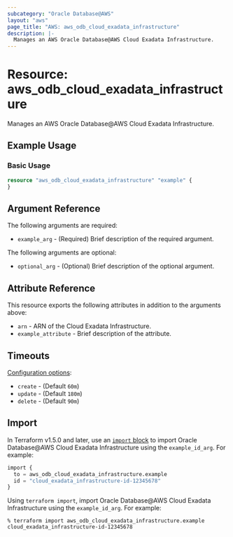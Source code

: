 ```yaml
---
subcategory: "Oracle Database@AWS"
layout: "aws"
page_title: "AWS: aws_odb_cloud_exadata_infrastructure"
description: |-
  Manages an AWS Oracle Database@AWS Cloud Exadata Infrastructure.
---
```

<!---
Documentation guidelines:
- Begin resource descriptions with "Manages..."
- Use simple language and avoid jargon
- Focus on brevity and clarity
- Use present tense and active voice
- Don't begin argument/attribute descriptions with "An", "The", "Defines", "Indicates", or "Specifies"
- Boolean arguments should begin with "Whether to"
- Use "example" instead of "test" in examples
--->

# Resource: aws_odb_cloud_exadata_infrastructure

Manages an AWS Oracle Database@AWS Cloud Exadata Infrastructure.

## Example Usage

### Basic Usage

```terraform
resource "aws_odb_cloud_exadata_infrastructure" "example" {
}
```

## Argument Reference

The following arguments are required:

* `example_arg` - (Required) Brief description of the required argument.

The following arguments are optional:

* `optional_arg` - (Optional) Brief description of the optional argument.

## Attribute Reference

This resource exports the following attributes in addition to the arguments above:

* `arn` - ARN of the Cloud Exadata Infrastructure.
* `example_attribute` - Brief description of the attribute.

## Timeouts

[Configuration options](https://developer.hashicorp.com/terraform/language/resources/syntax#operation-timeouts):

* `create` - (Default `60m`)
* `update` - (Default `180m`)
* `delete` - (Default `90m`)

## Import

In Terraform v1.5.0 and later, use an [`import` block](https://developer.hashicorp.com/terraform/language/import) to import Oracle Database@AWS Cloud Exadata Infrastructure using the `example_id_arg`. For example:

```terraform
import {
  to = aws_odb_cloud_exadata_infrastructure.example
  id = "cloud_exadata_infrastructure-id-12345678"
}
```

Using `terraform import`, import Oracle Database@AWS Cloud Exadata Infrastructure using the `example_id_arg`. For example:

```console
% terraform import aws_odb_cloud_exadata_infrastructure.example cloud_exadata_infrastructure-id-12345678
```

